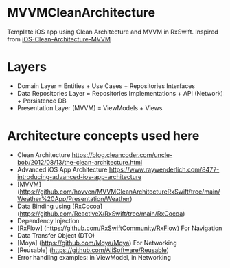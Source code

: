 # MVVMCleanArchitecture
Template iOS app using Clean Architecture and MVVM in RxSwift. Inspired from [iOS-Clean-Architecture-MVVM](https://github.com/kudoleh/iOS-Clean-Architecture-MVVM#architecture-concepts-used-here)

# Layers

- Domain Layer = Entities + Use Cases + Repositories Interfaces
- Data Repositories Layer = Repositories Implementations + API (Network) + Persistence DB
- Presentation Layer (MVVM) = ViewModels + Views

# Architecture concepts used here

- Clean Architecture https://blog.cleancoder.com/uncle-bob/2012/08/13/the-clean-architecture.html
- Advanced iOS App Architecture https://www.raywenderlich.com/8477-introducing-advanced-ios-app-architecture
- [MVVM] (https://github.com/hovven/MVVMCleanArchitectureRxSwift/tree/main/Weather%20App/Presentation/Weather)
- Data Binding using [RxCocoa] (https://github.com/ReactiveX/RxSwift/tree/main/RxCocoa)
- Dependency Injection
- [RxFlow] (https://github.com/RxSwiftCommunity/RxFlow) For Navigation
- Data Transfer Object (DTO)
- [Moya] (https://github.com/Moya/Moya) For Networking
- [Reusable] (https://github.com/AliSoftware/Reusable)
- Error handling examples: in ViewModel, in Networking
